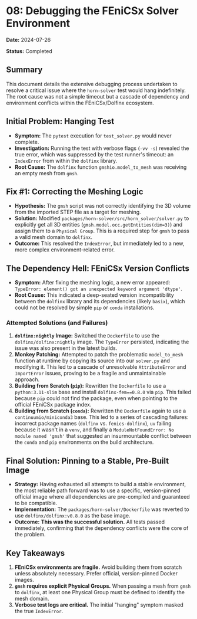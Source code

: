 # 08: Debugging the FEniCSx Solver Environment

**Date:** 2024-07-26

**Status:** Completed

## Summary

This document details the extensive debugging process undertaken to resolve a critical issue where the `horn-solver` test would hang indefinitely. The root cause was not a simple timeout but a cascade of dependency and environment conflicts within the FEniCSx/Dolfinx ecosystem.

## Initial Problem: Hanging Test

- **Symptom:** The `pytest` execution for `test_solver.py` would never complete.
- **Investigation:** Running the test with verbose flags (`-vv -s`) revealed the true error, which was suppressed by the test runner's timeout: an `IndexError` from within the `dolfinx` library.
- **Root Cause:** The `dolfinx` function `gmshio.model_to_mesh` was receiving an empty mesh from `gmsh`.

## Fix #1: Correcting the Meshing Logic

- **Hypothesis:** The `gmsh` script was not correctly identifying the 3D volume from the imported STEP file as a target for meshing.
- **Solution:** Modified `packages/horn-solver/src/horn_solver/solver.py` to explicitly get all 3D entities (`gmsh.model.occ.getEntities(dim=3)`) and assign them to a `Physical Group`. This is a required step for `gmsh` to pass a valid mesh domain to `dolfinx`.
- **Outcome:** This resolved the `IndexError`, but immediately led to a new, more complex environment-related error.

## The Dependency Hell: FEniCSx Version Conflicts

- **Symptom:** After fixing the meshing logic, a new error appeared: `TypeError: element() got an unexpected keyword argument 'dtype'`.
- **Root Cause:** This indicated a deep-seated version incompatibility between the `dolfinx` library and its dependencies (likely `basix`), which could not be resolved by simple `pip` or `conda` installations.

### Attempted Solutions (and Failures)

1.  **`dolfinx:nightly` Image:** Switched the `Dockerfile` to use the `dolfinx/dolfinx:nightly` image. The `TypeError` persisted, indicating the issue was also present in the latest builds.
2.  **Monkey Patching:** Attempted to patch the problematic `model_to_mesh` function at runtime by copying its source into our `solver.py` and modifying it. This led to a cascade of unresolvable `AttributeError` and `ImportError` issues, proving to be a fragile and unmaintainable approach.
3.  **Building from Scratch (`pip`):** Rewritten the `Dockerfile` to use a `python:3.11-slim` base and install `dolfinx-fem==0.8.0` via `pip`. This failed because `pip` could not find the package, even when pointing to the official FEniCSx package index.
4.  **Building from Scratch (`conda`):** Rewritten the `Dockerfile` again to use a `continuumio/miniconda3` base. This led to a series of cascading failures: incorrect package names (`dolfinx` vs. `fenics-dolfinx`), `uv` failing because it wasn't in a `venv`, and finally a `ModuleNotFoundError: No module named 'gmsh'` that suggested an insurmountable conflict between the `conda` and `pip` environments on the build architecture.

## Final Solution: Pinning to a Stable, Pre-Built Image

- **Strategy:** Having exhausted all attempts to build a stable environment, the most reliable path forward was to use a specific, version-pinned official image where all dependencies are pre-compiled and guaranteed to be compatible.
- **Implementation:** The `packages/horn-solver/Dockerfile` was reverted to use `dolfinx/dolfinx:v0.8.0` as the base image.
- **Outcome:** **This was the successful solution.** All tests passed immediately, confirming that the dependency conflicts were the core of the problem.

## Key Takeaways

1.  **FEniCSx environments are fragile.** Avoid building them from scratch unless absolutely necessary. Prefer official, version-pinned Docker images.
2.  **`gmsh` requires explicit Physical Groups.** When passing a mesh from `gmsh` to `dolfinx`, at least one Physical Group must be defined to identify the mesh domain.
3.  **Verbose test logs are critical.** The initial "hanging" symptom masked the true `IndexError`. 